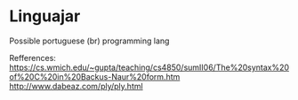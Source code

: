 # Linguajar
Possible portuguese (br) programming lang

Refferences:<br>
https://cs.wmich.edu/~gupta/teaching/cs4850/sumII06/The%20syntax%20of%20C%20in%20Backus-Naur%20form.htm<br>
http://www.dabeaz.com/ply/ply.html
